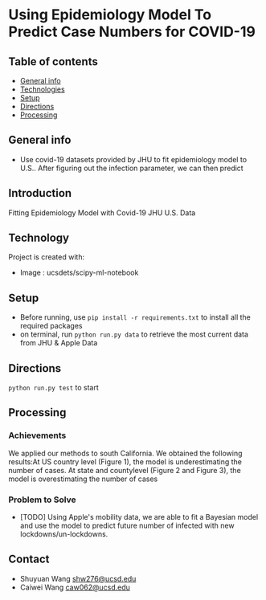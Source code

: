 
# Using Epidemiology Model To Predict Case Numbers for COVID-19

## Table of contents
* [General info](#general-info)
* [Technologies](#technologies)
* [Setup](#setup)
* [Directions](#directions)
* [Processing](#in_processing)

## General info
- Use covid-19 datasets provided by JHU to fit epidemiology model to U.S.. After figuring out the infection parameter, we can then predict 

## Introduction
Fitting Epidemiology Model with Covid-19 JHU U.S. Data

## Technology
Project is created with:
- Image : ucsdets/scipy-ml-notebook	

## Setup
- Before running, use `pip install -r requirements.txt` to install all the required packages
- on terminal, run `python run.py data` to retrieve the most current data from JHU & Apple Data

## Directions
`python run.py test` to start

## Processing

### Achievements

We applied our methods to south California.  We obtained the following results:At US country level (Figure 1), the model is underestimating the number of cases.  At state and countylevel (Figure 2 and Figure 3), the model is overestimating the number of cases

### Problem to Solve

- [TODO] Using Apple's mobility data, we are able to fit a Bayesian model and use the model to predict future number of infected with new lockdowns/un-lockdowns. 

## Contact
- Shuyuan Wang shw276@ucsd.edu
- Caiwei Wang caw062@ucsd.edu

